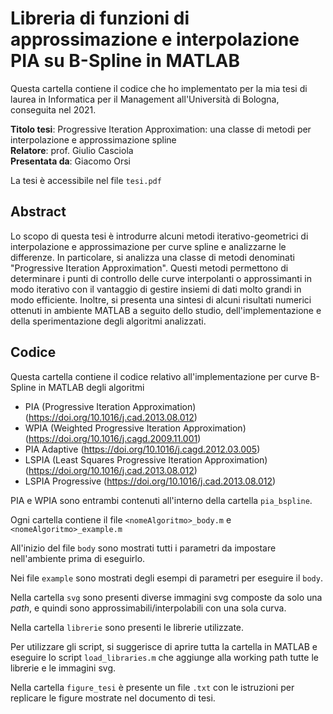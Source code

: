 
# Libreria di funzioni di approssimazione e interpolazione PIA su B-Spline in MATLAB

Questa cartella contiene il codice che ho implementato per la mia tesi di laurea in Informatica per il Management all'Università di Bologna, conseguita nel 2021. 

**Titolo tesi**: Progressive Iteration Approximation: una classe di metodi per interpolazione e approssimazione spline  
**Relatore**: prof. Giulio Casciola  
**Presentata da**: Giacomo Orsi

La tesi è accessibile nel file `tesi.pdf`

## Abstract
Lo scopo di questa tesi è introdurre alcuni metodi iterativo-geometrici di interpolazione e approssimazione per curve spline e analizzarne le differenze. In particolare, si analizza una classe di metodi denominati "Progressive Iteration Approximation". Questi metodi permettono di determinare i punti di controllo delle curve interpolanti o approssimanti in modo iterativo con il vantaggio di gestire insiemi di dati molto grandi in modo efficiente. Inoltre, si presenta una sintesi di alcuni risultati numerici ottenuti in ambiente MATLAB a seguito dello studio, dell'implementazione e della sperimentazione degli algoritmi analizzati.


## Codice 
Questa cartella contiene il codice relativo all'implementazione per curve B-Spline in MATLAB degli algoritmi
- PIA (Progressive Iteration Approximation) (https://doi.org/10.1016/j.cad.2013.08.012)
- WPIA (Weighted Progressive Iteration Approximation) (https://doi.org/10.1016/j.cagd.2009.11.001)
- PIA Adaptive (https://doi.org/10.1016/j.cagd.2012.03.005)
- LSPIA (Least Squares Progressive Iteration Approximation) (https://doi.org/10.1016/j.cad.2013.08.012)
- LSPIA Progressive (https://doi.org/10.1016/j.cad.2013.08.012)


PIA e WPIA sono entrambi contenuti all'interno della cartella `pia_bspline`. 

Ogni cartella contiene il file `<nomeAlgoritmo>_body.m` e  `<nomeAlgoritmo>_example.m`

All'inizio del file `body` sono mostrati tutti i parametri da impostare nell'ambiente  prima di eseguirlo. 

Nei file `example` sono mostrati degli esempi di parametri per eseguire il `body`. 

Nella cartella `svg` sono presenti diverse immagini svg composte da solo una *path*, e quindi sono approssimabili/interpolabili con una sola curva. 

Nella cartella `librerie` sono presenti le librerie utilizzate. 

Per utilizzare gli script, si suggerisce di aprire tutta la cartella in MATLAB e eseguire lo script `load_libraries.m` che aggiunge alla working path tutte le librerie e le immagini svg. 

Nella cartella `figure_tesi` è presente un file `.txt` con le istruzioni per replicare le figure mostrate nel documento di tesi. 